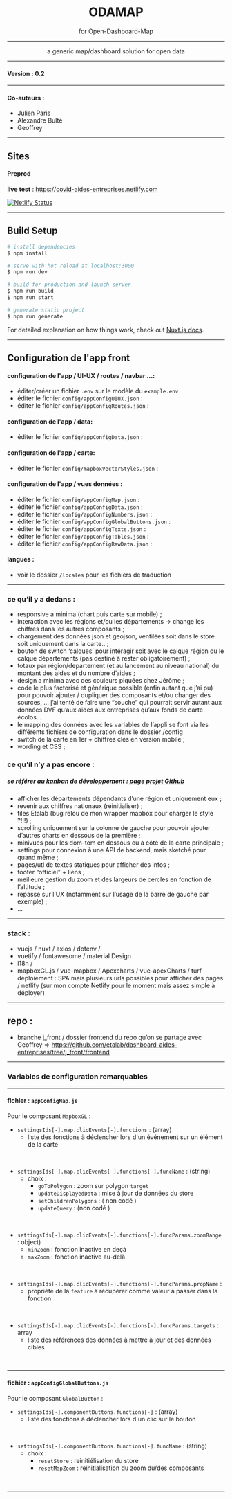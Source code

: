 
<h1 align="center">
  ODAMAP 
</h1>
<p align="center">
  for Open-Dashboard-Map
</p>


---------

<p align="center">
  a generic map/dashboard solution for open data 
</p>

----------

#### Version : 0.2

----------
#### Co-auteurs : 

- Julien Paris
- Alexandre Bulté
- Geoffrey 

----------

## Sites 


#### Preprod 

**live test** : https://covid-aides-entreprises.netlify.com

[![Netlify Status](https://api.netlify.com/api/v1/badges/71e2942d-961b-4f06-8ac3-8dc73dceb6ee/deploy-status)](https://app.netlify.com/sites/covid-aides-entreprises/deploys)


-----------


## Build Setup

```bash
# install dependencies
$ npm install

# serve with hot reload at localhost:3000
$ npm run dev

# build for production and launch server
$ npm run build
$ npm run start

# generate static project
$ npm run generate
```

For detailed explanation on how things work, check out [Nuxt.js docs](https://nuxtjs.org).


----------

## Configuration de l'app front

#### configuration de l'app / UI-UX / routes / navbar ...: 

- éditer/créer un fichier `.env` sur le modèle du `example.env`
- éditer le fichier `config/appConfigUIUX.json` : 
- éditer le fichier `config/appConfigRoutes.json` : 


#### configuration de l'app / data: 

- éditer le fichier `config/appConfigData.json` : 

#### configuration de l'app / carte: 

- éditer le fichier `config/mapboxVectorStyles.json` : 

#### configuration de l'app / vues données : 

- éditer le fichier `config/appConfigMap.json` : 
- éditer le fichier `config/appConfigData.json` : 
- éditer le fichier `config/appConfigNumbers.json` : 
- éditer le fichier `config/appConfigGlobalButtons.json` : 
- éditer le fichier `config/appConfigTexts.json` : 
- éditer le fichier `config/appConfigTables.json` : 
- éditer le fichier `config/appConfigRawData.json` : 

#### langues : 

- voir le dossier `/locales` pour les fichiers de traduction


----------------


### ce qu’il y a dedans :

- responsive a minima (chart puis carte sur mobile) ;
- interaction avec les régions et/ou les départements -> change les chiffres dans les autres composants ;
- chargement des données json et geojson, ventilées soit dans le store soit uniquement dans la carte.. ;
- bouton de switch ‘calques’ pour intéragir soit avec le calque région ou le calque départements (pas destiné à rester obligatoirement) ;
- totaux par région/departement (et au lancement au niveau national) du montant des aides et du nombre d’aides ;
- design a minima avec des couleurs piquées chez Jérôme ;
- code le plus factorisé et générique possible (enfin autant que j’ai pu) pour pouvoir ajouter / dupliquer des composants et/ou changer des sources, ... j’ai tenté de faire une “souche” qui pourrait servir autant aux données DVF qu’aux aides aux entreprises qu’aux fonds de carte écolos...
- le mapping des données avec les variables de l’appli se font via les différents fichiers de configuration dans le dossier /config
- switch de la carte en 1er + chiffres clés en version mobile ;
- wording et CSS ;

### ce qu’il n’y a pas encore :

##### se référer au kanban de développement : [page projet Github][kanban]


- afficher les départements dépendants d’une région et uniquement eux ;
- revenir aux chiffres nationaux (réinitialiser) ;
- tiles Etalab (bug relou de mon wrapper mapbox pour charger le style ?!!!) ;
- scrolling uniquement sur la colonne de gauche pour pouvoir ajouter d’autres charts en dessous de la première ;
- minivues pour les dom-tom en dessous ou à côté de la carte principale ;
- settings pour connexion à une API de backend, mais sketché pour quand même ;
- pages/utl de textes statiques pour afficher des infos ;
- footer “officiel” + liens ;
- meilleure gestion du zoom et des largeurs de cercles en fonction de l’altitude ;
- repasse sur l’UX (notamment sur l’usage de la barre de gauche par exemple) ;
- ...

-----------

### stack :

- vuejs / nuxt / axios / dotenv /
- vuetify / fontawesome / material Design
- i18n /
- mapboxGL.js / vue-mapbox / Apexcharts / vue-apexCharts / turf
déploiement : SPA mais plusieurs urls possibles pour afficher des pages / netlify (sur mon compte Netlify pour le moment mais assez simple à déployer)

-----------
## repo : 
- branche j_front / dossier frontend du repo qu’on se partage avec Geoffrey => https://github.com/etalab/dashboard-aides-entreprises/tree/j_front/frontend


-----------


### Variables de configuration remarquables

------------

#### fichier : `appConfigMap.js`

Pour le composant `MapboxGL` : 

- `settingsIds[-].map.clicEvents[-].functions` : (array)
  - liste des fonctions à déclencher lors d'un événement sur un élément de la carte
<br>

- `settingsIds[-].map.clicEvents[-].functions[-].funcName` : (string)
  - choix : 
    - `goToPolygon` : zoom sur polygon `target`
    - `updateDisplayedData` : mise à jour de données du store
    - `setChildrenPolygons` : ( non codé )
    - `updateQuery` : (non codé )
<br>

- `settingsIds[-].map.clicEvents[-].functions[-].funcParams.zoomRange` : object)
  - `minZoom` : fonction inactive en deçà
  - `maxZoom` : fonction inactive au-delà
<br>

- `settingsIds[-].map.clicEvents[-].functions[-].funcParams.propName` : 
  - propriété de la `feature` à récupérer comme valeur à passer dans la fonction
<br>

- `settingsIds[-].map.clicEvents[-].functions[-].funcParams.targets` : array
  - liste des références des données à mettre à jour et des données cibles
<br>

----------------

#### fichier : `appConfigGlobalButtons.js`

Pour le composant `GlobalButton` : 

- `settingsIds[-].componentButtons.functions[-]` : (array)
  - liste des fonctions à déclencher lors d'un clic sur le bouton
<br>

- `settingsIds[-].componentButtons.functions[-].funcName` : (string)
  - choix : 
    - `resetStore` : reinitiélisation du store
    - `resetMapZoom` : reinitialisation du zoom du/des composants 
<br>


----------------

[branch_front]: https://github.com/etalab/dashboard-aides-entreprises/tree/j_front/frontend
[kanban]: https://github.com/etalab/dashboard-aides-entreprises/projects/1 
